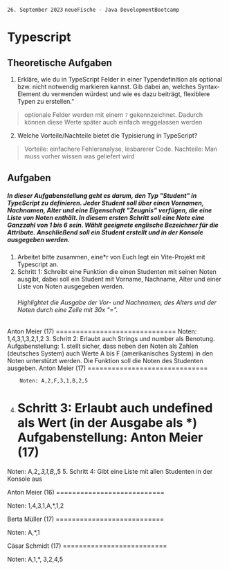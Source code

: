 `26. September 2023` `neueFische - Java DevelopmentBootcamp`
# Typescript
## Theoretische Aufgaben
1. Erkläre, wie du in TypeScript Felder in einer Typendefinition als optional bzw. nicht notwendig markieren kannst. Gib dabei an, welches Syntax-Element du verwenden würdest und wie es dazu beiträgt, flexiblere Typen zu erstellen."
> optionale Felder werden mit einem `?` gekennzeichnet. Dadurch können diese Werte später auch einfach weggelassen werden
2. Welche Vorteile/Nachteile bietet die Typisierung in TypeScript?
> Vorteile: einfachere Fehleranalyse, lesbarerer Code. Nachteile: Man muss vorher wissen was geliefert wird

## Aufgaben
##### In dieser Aufgabenstellung geht es darum, den Typ "Student" in TypeScript zu definieren. Jeder Student soll über einen Vornamen, Nachnamen, Alter und eine Eigenschaft "Zeugnis" verfügen, die eine Liste von Noten enthält. In diesem ersten Schritt soll eine Note eine Ganzzahl von 1 bis 6 sein. Wählt geeignete englische Bezeichner für die Attribute. Anschließend soll ein Student erstellt und in der Konsole ausgegeben werden.
1. Arbeitet bitte zusammen, eine*r von Euch legt ein Vite-Projekt mit Typescript an.
2. Schritt 1: Schreibt eine Funktion die einen Studenten mit seinen Noten ausgibt, dabei soll ein Student mit Vorname, Nachname, Alter und einer Liste von Noten ausgegeben werden.
   ###### Highlightet die Ausgabe der Vor- und Nachnamen, des Alters und der Noten durch eine Zeile mit 30x "=". 
Anton Meier (17)
    ==============================
    Noten: 1,4,3,1,3,2,1,2
3. Schritt 2: Erlaubt auch Strings und number als Benotung. Aufgabenstellung:
    1. stellt sicher, dass neben den Noten als Zahlen (deutsches System) auch Werte A bis F (amerikanisches System) in den Noten unterstützt werden. Die Funktion soll die Noten des Studenten ausgeben.
       Anton Meier (17)
       ==============================

        Noten: A,2,F,3,1,B,2,5
4. Schritt 3: Erlaubt auch undefined als Wert (in der Ausgabe als *) Aufgabenstellung:
   Anton Meier (17)
   ===========================
Noten: A,2,*,3,1,B,*,5
5. Schritt 4: Gibt eine Liste mit allen Studenten in der Konsole aus

Anton Meier (16)
    ===========================

Noten: 1,4,3,1,A,*,1,2



Berta Müller (17)
    ===========================

Noten: A,*,1



Cäsar Schmidt (17)
    ==========================

Noten: A,1,*, 3,2,4,5

